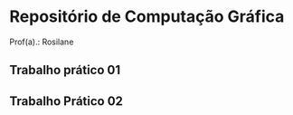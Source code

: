 # Repositório de Computação Gráfica
Prof(a).: Rosilane

## Trabalho prático 01

## Trabalho Prático 02
